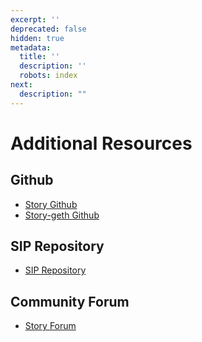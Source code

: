 ```yaml
---
excerpt: ''
deprecated: false
hidden: true
metadata:
  title: ''
  description: ''
  robots: index
next:
  description: ""
---
```


# Additional Resources

## Github

- [Story Github](https://github.com/piplabs/story)
- [Story-geth Github](https://github.com/piplabs/story-geth)

## SIP Repository

- [SIP Repository](https://github.com/pip-pip-labs/story-improvement-proposals)

## Community Forum

- [Story Forum](https://forum.story.foundation/)